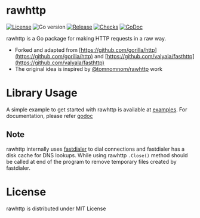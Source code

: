 # rawhttp

[![License](https://img.shields.io/github/license/projectdiscovery/rawhttp)](LICENSE.md)
![Go version](https://img.shields.io/github/go-mod/go-version/projectdiscovery/rawhttp?filename=go.mod)
[![Release](https://img.shields.io/github/release/projectdiscovery/rawhttp)](https://github.com/secoba/rawhttp/releases/)
[![Checks](https://github.com/secoba/rawhttp/actions/workflows/build_test.yaml/badge.svg)](https://github.com/secoba/rawhttp/actions/workflows/build_test.yaml)
[![GoDoc](https://img.shields.io/badge/go-reference-blue)](https://pkg.go.dev/github.com/secoba/rawhttp)

rawhttp is a Go package for making HTTP requests in a raw way.


- Forked and adapted from [https://github.com/gorilla/http](https://github.com/gorilla/http) and [https://github.com/valyala/fasthttp](https://github.com/valyala/fasthttp)
- The original idea is inspired by [@tomnomnom/rawhttp](https://github.com/tomnomnom/rawhttp) work


# Library Usage

A simple example to get started with rawhttp is available at [examples](./example/simple/main.go). For documentation, please refer [godoc](https://pkg.go.dev/github.com/secoba/rawhttp)

## Note

rawhttp internally uses [fastdialer](https://github.com/projectdiscovery/fastdialer) to dial connections and fastdialer has a disk cache for DNS lookups. While using rawhttp `.Close()` method should be called at end of the program to remove temporary files created by fastdialer.

# License

rawhttp is distributed under MIT License